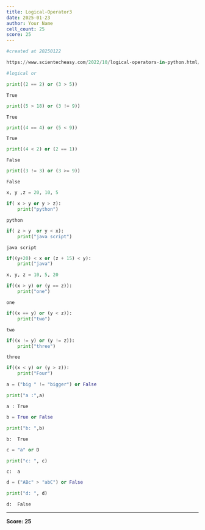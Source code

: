 ```yaml
---
title: Logical-Operator3
date: 2025-01-23
author: Your Name
cell_count: 25
score: 25
---
```


```python
#created at 20250122
```


```python
https://www.scientecheasy.com/2022/10/logical-operators-in-python.html/
```


```python
#logical or
```


```python
print((2 == 2) or (3 > 5))
```

    True



```python
print((5 > 18) or (3 != 9))
```

    True



```python
print((4 == 4) or (5 < 9))
```

    True



```python
print((4 < 2) or (2 == 1))
```

    False



```python
print((3 != 3) or (3 >= 9)) 
```

    False



```python
x, y ,z = 20, 10, 5
```


```python
if( x > y or y > z):
    print("python")
```

    python



```python
if( z > y  or y < x):
    print("java script")
```

    java script



```python
if((y+20) < x or (z + 15) < y):
    print("java")
```


```python
x, y, z = 10, 5, 20
```


```python
if((x > y) or (y == z)):
    print("one")
```

    one



```python
if((x == y) or (y < z)):
    print("two")
```

    two



```python
if((x != y) or (y != z)):
    print("three")
```

    three



```python
if((x < y) or (y > z)):
    print("Four")
```


```python
a = ("big " != "bigger") or False
```


```python
print("a :",a)
```

    a : True



```python
b = True or False
```


```python
print("b: ",b)
```

    b:  True



```python
c = "a" or D
```


```python
print("c: ", c)
```

    c:  a



```python
d = ("ABc" > "abC") or False
```


```python
print("d: ", d)
```

    d:  False



---
**Score: 25**